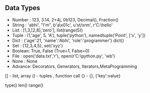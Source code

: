 ## Data Types

- Number : 123, 3.14, 2+4j, 0b123, Decimal(), Fraction()
- String : 'abhi', "I'm", b'a\x01c', u'st/xrm', r'C:\hello'
- List   : [1,3,[2,8],'zero'], list(range(5))
- Tuple  : (1,'age', 5, 'A'), tuple('python'), namedtuple('Point', ['x', 'y'])
- Dict   : {'age':21, 'name':'Abhi', 'role':'programmer'} dict()
- Set    : {12,3,4,5}, set('xyz')
- Boolean: True, False (True=1, False=0)
- File   : open('data.txt','r'), open(r'C:\python.py', 'wb')
- None   : None
- Advance: Decorators, Generators, Iterators,MetaProgramming


[] - list, array
() - tuples , function call
{} - {}, {'key':value}


type()
len()
range()
